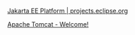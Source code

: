 
[Jakarta EE Platform | projects.eclipse.org](https://projects.eclipse.org/projects/ee4j.jakartaee-platform)

[Apache Tomcat - Welcome!](https://tomcat.apache.org)
